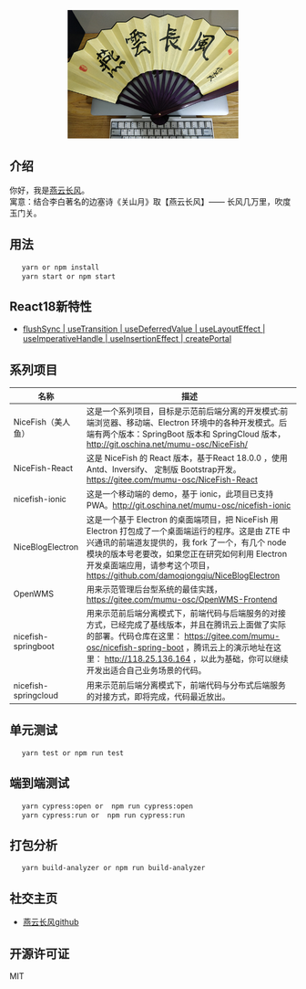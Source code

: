 <p align="center">
    <img width="300" src="src/assets/img/yanyunchangfeng.png">
</p>

## 介绍

你好，我是[燕云长风](https://yanyunchangfeng.github.io)。   
寓意：结合李白著名的边塞诗《关山月》取【燕云长风】—— 长风几万里，吹度玉门关。

## 用法
```
   yarn or npm install 
   yarn start or npm start
```
## React18新特性
* [ flushSync | useTransition | useDeferredValue | useLayoutEffect | useImperativeHandle | useInsertionEffect | createPortal](src/index.tsx)

## 系列项目

|  名称   | 描述  |
|  ----  | ----  |
| NiceFish（美人鱼）  | 这是一个系列项目，目标是示范前后端分离的开发模式:前端浏览器、移动端、Electron 环境中的各种开发模式。后端有两个版本：SpringBoot 版本和 SpringCloud 版本，http://git.oschina.net/mumu-osc/NiceFish/ |
| NiceFish-React  |  这是 NiceFish 的 React 版本，基于React 18.0.0 ，使用 Antd、Inversify、 定制版 Bootstrap开发。  https://gitee.com/mumu-osc/NiceFish-React|
| nicefish-ionic  | 这是一个移动端的 demo，基于 ionic，此项目已支持 PWA。http://git.oschina.net/mumu-osc/nicefish-ionic |
| NiceBlogElectron  | 这是一个基于 Electron 的桌面端项目，把 NiceFish 用 Electron 打包成了一个桌面端运行的程序。这是由 ZTE 中兴通讯的前端道友提供的，我 fork 了一个，有几个 node 模块的版本号老要改，如果您正在研究如何利用 Electron 开发桌面端应用，请参考这个项目，https://github.com/damoqiongqiu/NiceBlogElectron|
| OpenWMS  | 用来示范管理后台型系统的最佳实践，https://gitee.com/mumu-osc/OpenWMS-Frontend|
| nicefish-springboot  | 用来示范前后端分离模式下，前端代码与后端服务的对接方式，已经完成了基线版本，并且在腾讯云上面做了实际的部署。代码仓库在这里： https://gitee.com/mumu-osc/nicefish-spring-boot ，腾讯云上的演示地址在这里： http://118.25.136.164 ，以此为基础，你可以继续开发出适合自己业务场景的代码。|
| nicefish-springcloud  | 用来示范前后端分离模式下，前端代码与分布式后端服务的对接方式，即将完成，代码最近放出。|                                                                                                     
## 单元测试

```
   yarn test or npm run test 
```               
## 端到端测试

```
   yarn cypress:open or  npm run cypress:open
   yarn cypress:run or  npm run cypress:run
```      
             
## 打包分析

```
   yarn build-analyzer or npm run build-analyzer  
```               
## 社交主页

* [燕云长风github](https://github.com/yanyunchangfeng)

## 开源许可证

MIT
